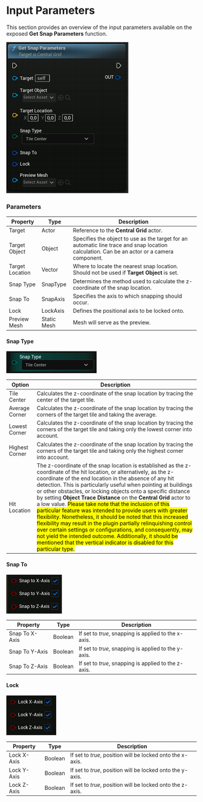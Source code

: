 # Input Parameters

This section provides an overview of the input parameters available on the exposed **Get Snap Parameters** function.

![Get Snap Parameters](../assets/images/snap-central/function-default-view.png)

### Parameters

| Property        | Type        | Description                                                                                                                                 |
| --------------- | ----------- | ------------------------------------------------------------------------------------------------------------------------------------------- |
| Target          | Actor       | Reference to the **Central Grid** actor.                                                                                                    |
| Target Object   | Object      | Specifies the object to use as the target for an automatic line trace and snap location calculation. Can be an actor or a camera component. |
| Target Location | Vector      | Where to locate the nearest snap location. Should not be used if **Target Object** is set.                                                  |
| Snap Type       | SnapType    | Determines the method used to calculate the z-coordinate of the snap location.                                                              |
| Snap To         | SnapAxis    | Specifies the axis to which snapping should occur.                                                                                          |
| Lock            | LockAxis    | Defines the positional axis to be locked onto.                                                                                              |
| Preview Mesh    | Static Mesh | Mesh will serve as the preview.                                                                                                             |

#### Snap Type

![Snap Type](../assets/images/snap-central/snap-type.PNG)

| Option         | Description                                                                                                                                                                                                                                                                                                                                                                                                                                                                                                                                                                                                                                                                                                                                                                                                                                                               |
| -------------- | ------------------------------------------------------------------------------------------------------------------------------------------------------------------------------------------------------------------------------------------------------------------------------------------------------------------------------------------------------------------------------------------------------------------------------------------------------------------------------------------------------------------------------------------------------------------------------------------------------------------------------------------------------------------------------------------------------------------------------------------------------------------------------------------------------------------------------------------------------------------------- |
| Tile Center    | Calculates the z-coordinate of the snap location by tracing the center of the target tile.                                                                                                                                                                                                                                                                                                                                                                                                                                                                                                                                                                                                                                                                                                                                                                                |
| Average Corner | Calculates the z-coordinate of the snap location by tracing the corners of the target tile and taking the average.                                                                                                                                                                                                                                                                                                                                                                                                                                                                                                                                                                                                                                                                                                                                                        |
| Lowest Corner  | Calculates the z-coordinate of the snap location by tracing the corners of the target tile and taking only the lowest corner into account.                                                                                                                                                                                                                                                                                                                                                                                                                                                                                                                                                                                                                                                                                                                                |
| Highest Corner | Calculates the z-coordinate of the snap location by tracing the corners of the target tile and taking only the highest corner into account.                                                                                                                                                                                                                                                                                                                                                                                                                                                                                                                                                                                                                                                                                                                               |
| Hit Location   | The z-coordinate of the snap location is established as the z-coordinate of the hit location, or alternatively, as the z-coordinate of the end location in the absence of any hit detection. This is particularly useful when pointing at buildings or other obstacles, or locking objects onto a specific distance by setting **Object Trace Distance** on the **Central Grid** actor to a low value. <mark>Please take note that the inclusion of this particular feature was intended to provide users with greater flexibility. Nonetheless, it should be noted that this increased flexibility may result in the plugin partially relinquishing control over certain settings or configurations, and consequently, may not yield the intended outcome. Additionally, it should be mentioned that the vertical indicator is disabled for this particular type.</mark> |

#### Snap To

![Snap To](../assets/images/snap-central/snap-to.png)

| Property       | Type    | Description                                          |
| -------------- | ------- | ---------------------------------------------------- |
| Snap To X-Axis | Boolean | If set to _true_, snapping is applied to the x-axis. |
| Snap To Y-Axis | Boolean | If set to _true_, snapping is applied to the y-axis. |
| Snap To Z-Axis | Boolean | If set to _true_, snapping is applied to the z-axis. |

#### Lock

![Lock](../assets/images/snap-central/lock-axis.png)

| Property    | Type    | Description                                                |
| ----------- | ------- | ---------------------------------------------------------- |
| Lock X-Axis | Boolean | If set to _true_, position will be locked onto the x-axis. |
| Lock Y-Axis | Boolean | If set to _true_, position will be locked onto the y-axis. |
| Lock Z-Axis | Boolean | If set to _true_, position will be locked onto the z-axis. |
